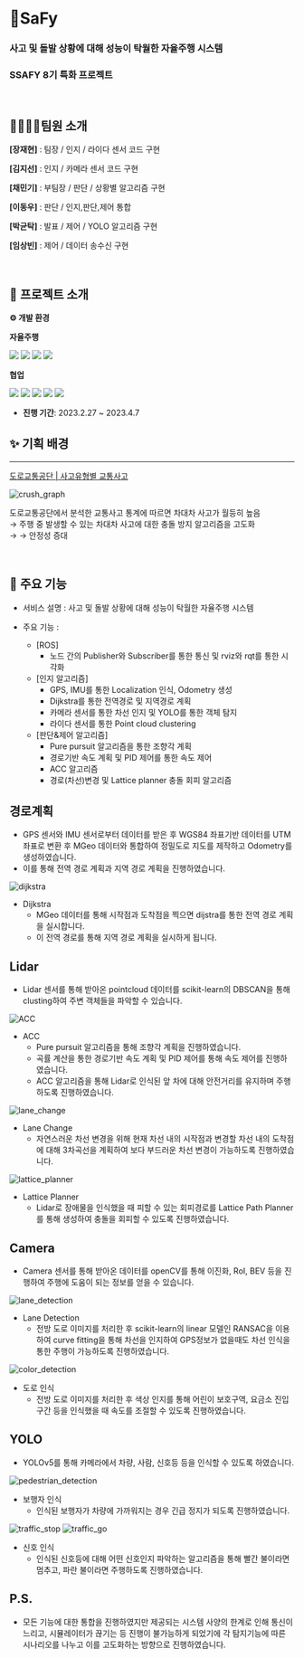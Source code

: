 

# 🚗SaFy

###  사고 및 돌발 상황에 대해 성능이 탁월한 자율주행 시스템
###  SSAFY 8기 특화 프로젝트
<br>

## 👨‍👩‍👧‍👦팀원 소개


**[장재현]** : 팀장 / 인지 / 라이다 센서 코드 구현


**[김지선]** : 인지 / 카메라 센서 코드 구현


**[채민기]** : 부팀장 / 판단 / 상황별 알고리즘 구현


**[이동우]** : 판단 / 인지,판단,제어 통합


**[박균탁]** : 발표 / 제어 / YOLO 알고리즘 구현


**[임상빈]** : 제어 / 데이터 송수신 구현



<br>

## 📆 프로젝트 소개

**⚙​ 개발 환경**

**자율주행**

<img src="https://img.shields.io/badge/ROS-22314E?style=for-the-badge&logo=ROS&logoColor=white"> <img src="https://img.shields.io/badge/Python-3776AB?style=for-the-badge&logo=Python&logoColor=white"> <img src="https://img.shields.io/badge/PyTorch-EE4C2C?style=for-the-badge&logo=PyTorch&logoColor=white"> <img src="https://img.shields.io/badge/Morai-000000?style=for-the-badge&logo=Morai&logoColor=white">
 
**협업**

<img src="https://img.shields.io/badge/gitlab-FC6D26?style=for-the-badge&logo=GitLab&logoColor=white"> <img src="https://img.shields.io/badge/jira-0052CC?style=for-the-badge&logo=Jira&logoColor=white"> <img src="https://img.shields.io/badge/MatterMOST-009688?style=for-the-badge&logo=Mattermost&logoColor=white"> <img src="https://img.shields.io/badge/Notion-EF1970?style=for-the-badge&logo=Notion&logoColor=white"> <img src="https://img.shields.io/badge/Discord-FDA061?style=for-the-badge&logo=Discord&logoColor=white">



- **진행 기간**: 2023.2.27  ~ 2023.4.7


## ✨ 기획 배경

---

[도로교통공단 | 사고유형별 교통사고](https://taas.koroad.or.kr/sta/acs/gus/selectAcdntTyTfcacd.do?menuId=WEB_KMP_OVT_MVT_TAG_ATT)

![crush_graph](https://user-images.githubusercontent.com/109489851/231025194-f01c5854-43de-4920-a0cc-fffcd7c19ef6.PNG)

도로교통공단에서 분석한 교통사고 통계에 따르면 차대차 사고가 월등히 높음
<br>
→ 주행 중 발생할 수 있는 차대차 사고에 대한 충돌 방지 알고리즘을 고도화
<br>
→ → 안정성 증대

<br>




## 🙌 주요 기능

- 서비스 설명 : 사고 및 돌발 상황에 대해 성능이 탁월한 자율주행 시스템

- 주요 기능 :
  - [ROS]
    - 노드 간의 Publisher와 Subscriber를 통한 통신 및 rviz와 rqt를 통한 시각화
  - [인지 알고리즘]
    - GPS, IMU를 통한 Localization 인식, Odometry 생성
    - Dijkstra를 통한 전역경로 및 지역경로 계획
    - 카메라 센서를 통한 차선 인지 및 YOLO를 통한 객체 탐지
    - 라이다 센서를 통한 Point cloud clustering
  - [판단&제어 알고리즘]
    - Pure pursuit 알고리즘을 통한 조향각 계획
    - 경로기반 속도 계획 및 PID 제어를 통한 속도 제어
    - ACC 알고리즘
    - 경로(차선)변경 및 Lattice planner 충돌 회피 알고리즘

## 경로계획

- GPS 센서와 IMU 센서로부터 데이터를 받은 후 WGS84 좌표기반 데이터를 UTM 좌표로 변환 후 MGeo 데이터와 통합하여 정밀도로 지도를 제작하고 Odometry를 생성하였습니다.
- 이를 통해 전역 경로 계획과 지역 경로 계획을 진행하였습니다. 

![dijkstra](https://user-images.githubusercontent.com/109489851/231050240-dd9c4dc9-54d5-4e4e-b2da-4d9eb857c8fc.gif)
- Dijkstra
  - MGeo 데이터를 통해 시작점과 도착점을 찍으면 dijstra를 통한 전역 경로 계획을 실시합니다.
  - 이 전역 경로를 통해 지역 경로 계획을 실시하게 됩니다.

## Lidar

- Lidar 센서를 통해 받아온 pointcloud 데이터를 scikit-learn의 DBSCAN을 통해 clusting하여 주변 객체들을 파악할 수 있습니다.

![ACC](https://user-images.githubusercontent.com/109489851/231050779-e3cad656-22f1-4b6b-9ab0-e229cd03b877.gif)
- ACC
  - Pure pursuit 알고리즘을 통해 조향각 계획을 진행하였습니다.
  - 곡률 계산을 통한 경로기반 속도 계획 및 PID 제어를 통해 속도 제어를 진행하였습니다.
  - ACC 알고리즘을 통해 Lidar로 인식된 앞 차에 대해 안전거리를 유지하며 주행하도록 진행하였습니다.

![lane_change](https://user-images.githubusercontent.com/109489851/231051150-a7e087a2-c39a-4dc8-b0d7-378184275997.gif)
- Lane Change
  - 자연스러운 차선 변경을 위해 현재 차선 내의 시작점과 변경할 차선 내의 도착점에 대해 3차곡선을 계획하여 보다 부드러운 차선 변경이 가능하도록 진행하였습니다.

![lattice_planner](https://user-images.githubusercontent.com/109489851/231051557-e76454ea-52d3-4aae-884a-6ccace69c3c9.gif)
- Lattice Planner
  - Lidar로 장애물을 인식했을 때 피할 수 있는 회피경로를 Lattice Path Planner를 통해 생성하여 충돌을 회피할 수 있도록 진행하였습니다.

## Camera

- Camera 센서를 통해 받아온 데이터를 openCV를 통해 이진화, RoI, BEV 등을 진행하여 주행에 도움이 되는 정보를 얻을 수 있습니다.

![lane_detection](https://user-images.githubusercontent.com/109489851/231051602-ee3ad10d-0749-4ef6-b921-37de4979edb6.gif)
- Lane Detection
  - 전방 도로 이미지를 처리한 후 scikit-learn의 linear 모델인 RANSAC을 이용하여 curve fitting을 통해 차선을 인지하여 GPS정보가 없을때도 차선 인식을 통한 주행이 가능하도록 진행하였습니다.

![color_detection](https://user-images.githubusercontent.com/109489851/231051780-a92c2a62-f07d-4f7b-a0a3-ba6d10b2f301.gif)
- 도로 인식
  - 전방 도로 이미지를 처리한 후 색상 인지를 통해 어린이 보호구역, 요금소 진입 구간 등을 인식했을 때 속도를 조절할 수 있도록 진행하였습니다.

## YOLO

- YOLOv5를 통해 카메라에서 차량, 사람, 신호등 등을 인식할 수 있도록 하였습니다.

![pedestrian_detection](https://user-images.githubusercontent.com/109489851/231052040-0c3c4c70-8195-43f3-a55b-a2b0033f8b77.gif)
- 보행자 인식
  - 인식된 보행자가 차량에 가까워지는 경우 긴급 정지가 되도록 진행하였습니다.

![traffic_stop](https://user-images.githubusercontent.com/109489851/231052187-124af8ca-995e-4add-b5a0-d3cfb28933ce.gif)
![traffic_go](https://user-images.githubusercontent.com/109489851/231052233-c2191b7f-5235-459d-9d29-0eecdede6673.gif)
- 신호 인식
  - 인식된 신호등에 대해 어떤 신호인지 파악하는 알고리즘을 통해 빨간 불이라면 멈추고, 파란 불이라면 주행하도록 진행하였습니다.
 
## P.S.

- 모든 기능에 대한 통합을 진행하였지만 제공되는 시스템 사양의 한계로 인해 통신이 느리고, 시뮬레이터가 끊기는 등 진행이 불가능하게 되었기에 각 탐지기능에 따른 시나리오를 나누고 이를 고도화하는 방향으로 진행하였습니다.
